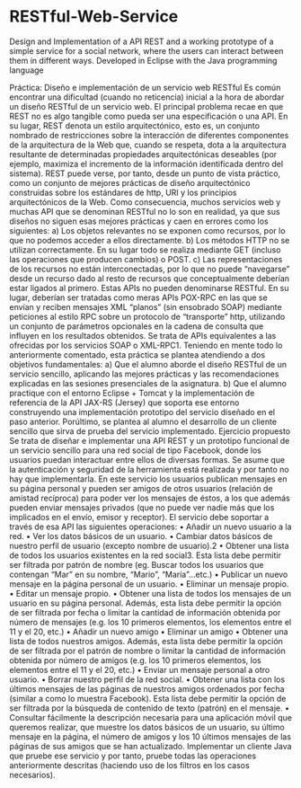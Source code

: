 # RESTful-Web-Service
Design and Implementation of a API REST and a working prototype of a simple service for a social network, where the users can interact between them in different ways. Developed in Eclipse with the Java programming language

Práctica: Diseño e implementación de un servicio web RESTful
Es común encontrar una dificultad (cuando no reticencia) inicial a la hora de abordar un diseño RESTful de un servicio web. El principal problema recae en que REST no es algo tangible como pueda ser una especificación o una API. En su lugar, REST denota un estilo arquitectónico, esto es, un conjunto nombrado de restricciones sobre la interacción de diferentes componentes de la arquitectura de la Web que, cuando se respeta, dota a la arquitectura resultante de determinadas propiedades arquitectónicas deseables (por ejemplo, maximiza el incremento de la información identificada dentro del sistema). REST puede verse, por tanto, desde un punto de vista práctico, como un conjunto de mejores prácticas de diseño arquitectónico construidas sobre los estándares de http, URI y los principios arquitectónicos de la Web.
Como consecuencia, muchos servicios web y muchas API que se denominan RESTful no lo son en realidad, ya que sus diseños no siguen esas mejores prácticas y caen en errores como los siguientes:
a) Los objetos relevantes no se exponen como recursos, por lo que no podemos acceder a ellos directamente.
b) Los métodos HTTP no se utilizan correctamente. En su lugar todo se realiza mediante GET (incluso las operaciones que producen cambios) o POST.
c) Las representaciones de los recursos no están interconectadas, por lo que no puede “navegarse” desde un recurso dado al resto de recursos que conceptualmente deberían estar ligados al primero.
Estas APIs no pueden denominarse RESTful. En su lugar, deberían ser tratadas como meras APIs POX-RPC en las que se envían y reciben mensajes XML “planos” (sin ensobrado SOAP) mediante peticiones al estilo RPC sobre un protocolo de “transporte” http, utilizando un conjunto de parámetros opcionales en la cadena de consulta que influyen en los resultados obtenidos. Se trata de APIs equivalentes a las ofrecidas por los servicios SOAP o XML-RPC1.
Teniendo en mente todo lo anteriormente comentado, esta práctica se plantea atendiendo a dos objetivos fundamentales:
a) Que el alumno aborde el diseño RESTful de un servicio sencillo, aplicando las mejores prácticas y las recomendaciones explicadas en las sesiones presenciales de la asignatura.
b) Que el alumno practique con el entorno Eclipse + Tomcat y la implementación de referencia de la API JAX-RS (Jersey) que soporta ese entorno construyendo una implementación prototipo del servicio diseñado en el paso anterior. Porúltimo, se plantea al alumno el desarrollo de un cliente sencillo que sirva de prueba del servicio implementado.
Ejercicio propuesto
Se trata de diseñar e implementar una API REST y un prototipo funcional de un servicio sencillo para una red social de tipo Facebook, donde los usuarios puedan interactuar entre ellos de diversas formas. Se asume que la autenticación y seguridad de la herramienta está realizada y por tanto no hay que implementarla.
En este servicio los usuarios publican mensajes en su página personal y pueden ser amigos de otros usuarios (relación de amistad recíproca) para poder ver los mensajes de éstos, a los que además pueden enviar mensajes privados (que no puede ver nadie más que los implicados en el envío, emisor y receptor). El servicio debe soportar a través de esa API las siguientes operaciones:
• Añadir un nuevo usuario a la red.
• Ver los datos básicos de un usuario.
• Cambiar datos básicos de nuestro perfil de usuario (excepto nombre de usuario).2
• Obtener una lista de todos los usuarios existentes en la red social3. Esta lista debe permitir ser filtrada por patrón de nombre (eg. Buscar todos los usuarios que contengan “Mar” en su nombre, “Mario”, “María”…etc.)
• Publicar un nuevo mensaje en la página personal de un usuario.
• Eliminar un mensaje propio.
• Editar un mensaje propio.
• Obtener una lista de todos los mensajes de un usuario en su página personal. Además, esta lista debe permitir la opción de ser filtrada por fecha o limitar la cantidad de información obtenida por número de mensajes (e.g. los 10 primeros elementos, los elementos entre el 11 y el 20, etc.)
• Añadir un nuevo amigo
• Eliminar un amigo
• Obtener una lista de todos nuestros amigos. Además, esta lista debe permitir la opción de ser filtrada por el patrón de nombre o limitar la cantidad de información obtenida por número de amigos (e.g. los 10 primeros elementos, los elementos entre el 11 y el 20, etc.)
• Enviar un mensaje personal a otro usuario.
• Borrar nuestro perfil de la red social.
• Obtener una lista con los últimos mensajes de las páginas de nuestros amigos ordenados por fecha (similar a como lo muestra Facebook). Esta lista debe permitir la opción de ser filtrada por la búsqueda de contenido de texto (patrón) en el mensaje.
• Consultar fácilmente la descripción necesaria para una aplicación móvil que queremos realizar, que muestre los datos básicos de un usuario, su último mensaje en la página, el número de amigos y los 10 últimos mensajes de las páginas de sus amigos que se han actualizado.
Implementar un cliente Java que pruebe ese servicio y por tanto, pruebe todas las operaciones anteriormente descritas (haciendo uso de los filtros en los casos necesarios).
